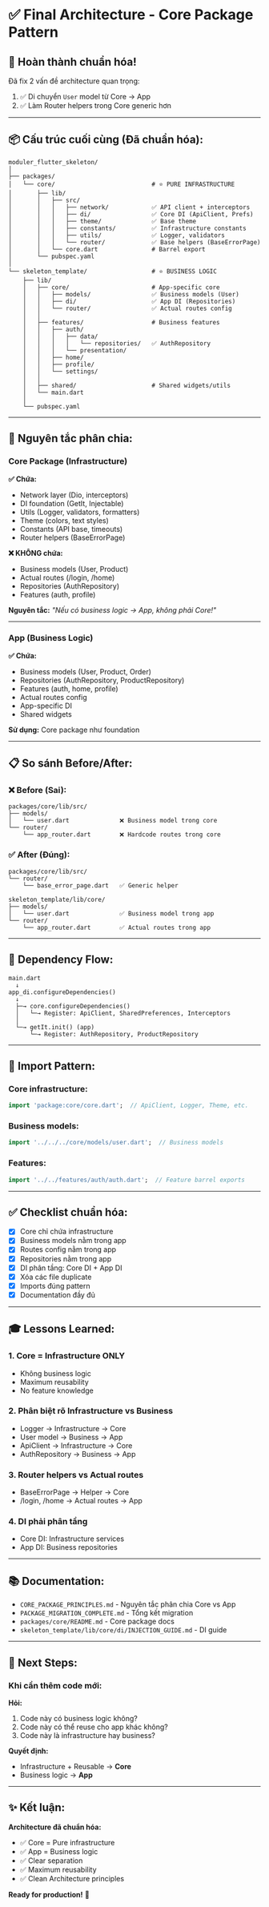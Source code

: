 # ✅ Final Architecture - Core Package Pattern

## 🎉 Hoàn thành chuẩn hóa!

Đã fix 2 vấn đề architecture quan trọng:
1. ✅ Di chuyển `User` model từ Core → App
2. ✅ Làm Router helpers trong Core generic hơn

---

## 📦 Cấu trúc cuối cùng (Đã chuẩn hóa):

```
moduler_flutter_skeleton/
│
├── packages/
│   └── core/                           # ⭐ PURE INFRASTRUCTURE
│       ├── lib/
│       │   ├── src/
│       │   │   ├── network/            ✅ API client + interceptors
│       │   │   ├── di/                 ✅ Core DI (ApiClient, Prefs)
│       │   │   ├── theme/              ✅ Base theme
│       │   │   ├── constants/          ✅ Infrastructure constants
│       │   │   ├── utils/              ✅ Logger, validators
│       │   │   └── router/             ✅ Base helpers (BaseErrorPage)
│       │   └── core.dart               # Barrel export
│       └── pubspec.yaml
│
└── skeleton_template/                  # ⭐ BUSINESS LOGIC
    ├── lib/
    │   ├── core/                       # App-specific core
    │   │   ├── models/                 ✅ Business models (User)
    │   │   ├── di/                     ✅ App DI (Repositories)
    │   │   └── router/                 ✅ Actual routes config
    │   │
    │   ├── features/                   # Business features
    │   │   ├── auth/
    │   │   │   ├── data/
    │   │   │   │   └── repositories/   ✅ AuthRepository
    │   │   │   └── presentation/
    │   │   ├── home/
    │   │   ├── profile/
    │   │   └── settings/
    │   │
    │   ├── shared/                     # Shared widgets/utils
    │   └── main.dart
    │
    └── pubspec.yaml
```

---

## 🎯 Nguyên tắc phân chia:

### **Core Package** (Infrastructure)

**✅ Chứa:**
- Network layer (Dio, interceptors)
- DI foundation (GetIt, Injectable)
- Utils (Logger, validators, formatters)
- Theme (colors, text styles)
- Constants (API base, timeouts)
- Router helpers (BaseErrorPage)

**❌ KHÔNG chứa:**
- Business models (User, Product)
- Actual routes (/login, /home)
- Repositories (AuthRepository)
- Features (auth, profile)

**Nguyên tắc:** *"Nếu có business logic → App, không phải Core!"*

---

### **App** (Business Logic)

**✅ Chứa:**
- Business models (User, Product, Order)
- Repositories (AuthRepository, ProductRepository)
- Features (auth, home, profile)
- Actual routes config
- App-specific DI
- Shared widgets

**Sử dụng:** Core package như foundation

---

## 📋 So sánh Before/After:

### ❌ Before (Sai):

```
packages/core/lib/src/
├── models/
│   └── user.dart              ❌ Business model trong core
└── router/
    └── app_router.dart        ❌ Hardcode routes trong core
```

### ✅ After (Đúng):

```
packages/core/lib/src/
└── router/
    └── base_error_page.dart   ✅ Generic helper

skeleton_template/lib/core/
├── models/
│   └── user.dart              ✅ Business model trong app
└── router/
    └── app_router.dart        ✅ Actual routes trong app
```

---

## 🔄 Dependency Flow:

```
main.dart
  ↓
app_di.configureDependencies()
  ↓
  ├─→ core.configureDependencies()
  │   └─→ Register: ApiClient, SharedPreferences, Interceptors
  │
  └─→ getIt.init() (app)
      └─→ Register: AuthRepository, ProductRepository
```

---

## 📝 Import Pattern:

### Core infrastructure:
```dart
import 'package:core/core.dart';  // ApiClient, Logger, Theme, etc.
```

### Business models:
```dart
import '../../../core/models/user.dart';  // Business models
```

### Features:
```dart
import '../../features/auth/auth.dart';  // Feature barrel exports
```

---

## ✅ Checklist chuẩn hóa:

- [x] Core chỉ chứa infrastructure
- [x] Business models nằm trong app
- [x] Routes config nằm trong app
- [x] Repositories nằm trong app
- [x] DI phân tầng: Core DI + App DI
- [x] Xóa các file duplicate
- [x] Imports đúng pattern
- [x] Documentation đầy đủ

---

## 🎓 Lessons Learned:

### 1. **Core = Infrastructure ONLY**
- Không business logic
- Maximum reusability
- No feature knowledge

### 2. **Phân biệt rõ Infrastructure vs Business**
- Logger → Infrastructure → Core
- User model → Business → App
- ApiClient → Infrastructure → Core
- AuthRepository → Business → App

### 3. **Router helpers vs Actual routes**
- BaseErrorPage → Helper → Core
- /login, /home → Actual routes → App

### 4. **DI phải phân tầng**
- Core DI: Infrastructure services
- App DI: Business repositories

---

## 📚 Documentation:

- `CORE_PACKAGE_PRINCIPLES.md` - Nguyên tắc phân chia Core vs App
- `PACKAGE_MIGRATION_COMPLETE.md` - Tổng kết migration
- `packages/core/README.md` - Core package docs
- `skeleton_template/lib/core/di/INJECTION_GUIDE.md` - DI guide

---

## 🚀 Next Steps:

### Khi cần thêm code mới:

**Hỏi:**
1. Code này có business logic không?
2. Code này có thể reuse cho app khác không?
3. Code này là infrastructure hay business?

**Quyết định:**
- Infrastructure + Reusable → **Core**
- Business logic → **App**

---

## ✨ Kết luận:

**Architecture đã chuẩn hóa:**
- ✅ Core = Pure infrastructure
- ✅ App = Business logic
- ✅ Clear separation
- ✅ Maximum reusability
- ✅ Clean Architecture principles

**Ready for production!** 🎉

